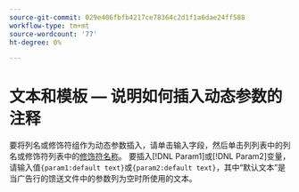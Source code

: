 ```yaml
---
source-git-commit: 029e406fbfb4217ce78364c2d1f1a6dae24ff588
workflow-type: tm+mt
source-wordcount: '77'
ht-degree: 0%

---
```

# 文本和模板 — 说明如何插入动态参数的注释

<!-- moved to snippet because used multiple times in one file, which ExL doesn't support -->

要将列名或修饰符组作为动态参数插入，请单击输入字段，然后单击列列表中的列名或修饰符列表中的[修饰符名称](/help/search-social-commerce/campaign-management/inventory-feeds/modifiers-manage.md)。 要插入[!DNL Param1]或[!DNL Param2]变量，请输入值`{param1:default text}`或`{param2:default text}`，其中“默认文本”是当广告行的馈送文件中的参数列为空时所使用的文本。
